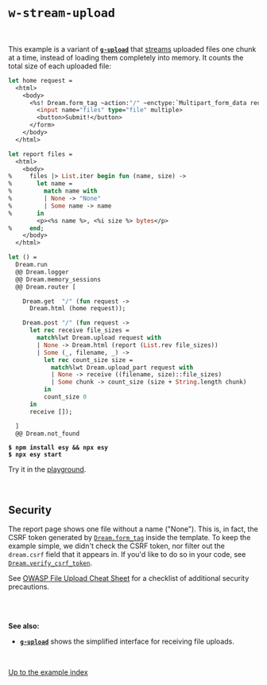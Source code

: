 # `w-stream-upload`

<br>

This example is a variant of [**`g-upload`**](../g-upload#files) that
[streams](https://aantron.github.io/dream/#streaming-uploads) uploaded files
one chunk at a time, instead of loading them completely into memory. It counts
the total size of each uploaded file:

```ocaml
let home request =
  <html>
    <body>
      <%s! Dream.form_tag ~action:"/" ~enctype:`Multipart_form_data request %>
        <input name="files" type="file" multiple>
        <button>Submit!</button>
      </form>
    </body>
  </html>

let report files =
  <html>
    <body>
%     files |> List.iter begin fun (name, size) ->
%       let name =
%         match name with
%         | None -> "None"
%         | Some name -> name
%       in
        <p><%s name %>, <%i size %> bytes</p>
%     end;
    </body>
  </html>

let () =
  Dream.run
  @@ Dream.logger
  @@ Dream.memory_sessions
  @@ Dream.router [

    Dream.get  "/" (fun request ->
      Dream.html (home request));

    Dream.post "/" (fun request ->
      let rec receive file_sizes =
        match%lwt Dream.upload request with
        | None -> Dream.html (report (List.rev file_sizes))
        | Some (_, filename, _) ->
          let rec count_size size =
            match%lwt Dream.upload_part request with
            | None -> receive ((filename, size)::file_sizes)
            | Some chunk -> count_size (size + String.length chunk)
          in
          count_size 0
      in
      receive []);

  ]
  @@ Dream.not_found
```

<pre><code><b>$ npm install esy && npx esy</b>
<b>$ npx esy start</b></code></pre>

Try it in the [playground](http://dream.as/w-upload-stream).

<br>

## Security

The report page shows one file without a name ("None"). This is, in fact, the
CSRF token generated by
[`Dream.form_tag`](https://aantron.github.io/dream/#val-form_tag) inside the
template. To keep the example simple, we didn't check the CSRF token, nor filter
out the `dream.csrf` field that it appears in. If you'd like to do so in your
code, see
[`Dream.verify_csrf_token`](https://aantron.github.io/dream/#val-verify_csrf_token).

See [OWASP File Upload Cheat
Sheet](https://cheatsheetseries.owasp.org/cheatsheets/File_Upload_Cheat_Sheet.html)
for a checklist of additional security precautions.

<br>
<br>

**See also:**

- [**`g-upload`**](../g-upload#files) shows the simplified interface for
  receiving file uploads.

<br>

[Up to the example index](../#examples)
